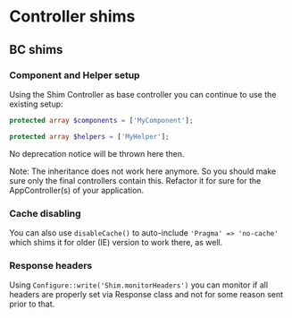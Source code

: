 # Controller shims

## BC shims

### Component and Helper setup
Using the Shim Controller as base controller you can continue to use the existing setup:
```php
protected array $components = ['MyComponent'];

protected array $helpers = ['MyHelper'];
````
No deprecation notice will be thrown here then.

Note: The inheritance does not work here anymore.
So you should make sure only the final controllers contain this.
Refactor it for sure for the AppController(s) of your application.

### Cache disabling
You can also use `disableCache()` to auto-include `'Pragma' => 'no-cache'` which
shims it for older (IE) version to work there, as well.

### Response headers
Using `Configure::write('Shim.monitorHeaders')` you can monitor if all headers are properly
set via Response class and not for some reason sent prior to that.
